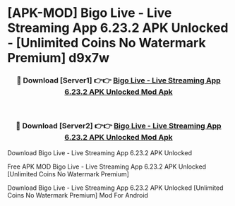 # [APK-MOD] Bigo Live - Live Streaming App 6.23.2 APK Unlocked - [Unlimited Coins No Watermark Premium] d9x7w



<div align="center">
<h3>🔴 Download [Server1] 👉👉 <a href="https://momento.my/?title=Bigo_Live_-_Live_Streaming_App_6.23.2_APK_Unlocked">Bigo Live - Live Streaming App 6.23.2 APK Unlocked Mod Apk</a></h3><br>

<h3>🔴 Download [Server2] 👉👉 <a href="https://momento.my/?title=Bigo_Live_-_Live_Streaming_App_6.23.2_APK_Unlocked">Bigo Live - Live Streaming App 6.23.2 APK Unlocked Mod Apk</a></h3>
</div>



Download Bigo Live - Live Streaming App 6.23.2 APK Unlocked 

Free APK MOD Bigo Live - Live Streaming App 6.23.2 APK Unlocked [Unlimited Coins No Watermark Premium]

Download Bigo Live - Live Streaming App 6.23.2 APK Unlocked [Unlimited Coins No Watermark Premium] Mod For Android
